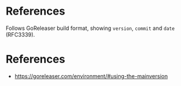 # References

Follows GoReleaser build format, showing `version`, `commit` and `date` (RFC3339).

# References
- https://goreleaser.com/environment/#using-the-mainversion
